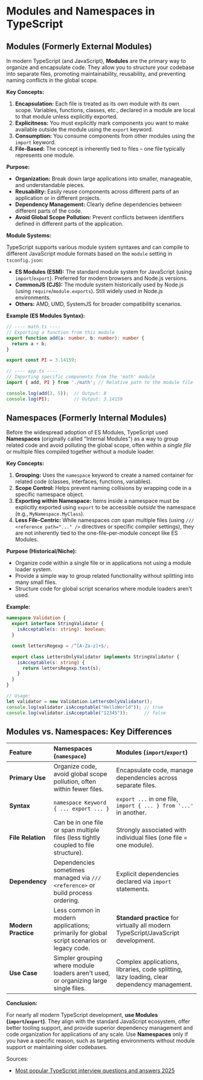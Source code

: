 # Modules and Namespaces in TypeScript

## Modules (Formerly External Modules)

In modern TypeScript (and JavaScript), **Modules** are the primary way to organize and encapsulate code. They allow you to structure your codebase into separate files, promoting maintainability, reusability, and preventing naming conflicts in the global scope.

**Key Concepts:**

1.  **Encapsulation:** Each file is treated as its own module with its own scope. Variables, functions, classes, etc., declared in a module are local to that module unless explicitly exported.
2.  **Explicitness:** You must explicitly mark components you want to make available outside the module using the `export` keyword.
3.  **Consumption:** You consume components from other modules using the `import` keyword.
4.  **File-Based:** The concept is inherently tied to files – one file typically represents one module.

**Purpose:**

*   **Organization:** Break down large applications into smaller, manageable, and understandable pieces.
*   **Reusability:** Easily reuse components across different parts of an application or in different projects.
*   **Dependency Management:** Clearly define dependencies between different parts of the code.
*   **Avoid Global Scope Pollution:** Prevent conflicts between identifiers defined in different parts of the application.

**Module Systems:**

TypeScript supports various module system syntaxes and can compile to different JavaScript module formats based on the `module` setting in `tsconfig.json`:

*   **ES Modules (ESM):** The standard module system for JavaScript (using `import`/`export`). Preferred for modern browsers and Node.js versions.
*   **CommonJS (CJS):** The module system historically used by Node.js (using `require`/`module.exports`). Still widely used in Node.js environments.
*   **Others:** AMD, UMD, SystemJS for broader compatibility scenarios.

**Example (ES Modules Syntax):**

```typescript
// ---- math.ts ----
// Exporting a function from this module
export function add(a: number, b: number): number {
  return a + b;
}

export const PI = 3.14159;

// ---- app.ts ----
// Importing specific components from the 'math' module
import { add, PI } from './math'; // Relative path to the module file

console.log(add(3, 5));  // Output: 8
console.log(PI);         // Output: 3.14159
```

## Namespaces (Formerly Internal Modules)

Before the widespread adoption of ES Modules, TypeScript used **Namespaces** (originally called "Internal Modules") as a way to group related code and avoid polluting the global scope, often within a *single file* or multiple files compiled together without a module loader.

**Key Concepts:**

1.  **Grouping:** Uses the `namespace` keyword to create a named container for related code (classes, interfaces, functions, variables).
2.  **Scope Control:** Helps prevent naming collisions by wrapping code in a specific namespace object.
3.  **Exporting within Namespace:** Items inside a namespace must be explicitly exported using `export` to be accessible *outside* the namespace (e.g., `MyNamespace.MyClass`).
4.  **Less File-Centric:** While namespaces *can* span multiple files (using `/// <reference path="..." />` directives or specific compiler settings), they are not inherently tied to the one-file-per-module concept like ES Modules.

**Purpose (Historical/Niche):**

*   Organize code within a single file or in applications not using a module loader system.
*   Provide a simple way to group related functionality without splitting into many small files.
*   Structure code for global script scenarios where module loaders aren't used.

**Example:**

```typescript
namespace Validation {
  export interface StringValidator {
    isAcceptable(s: string): boolean;
  }

  const lettersRegexp = /^[A-Za-z]+$/;

  export class LettersOnlyValidator implements StringValidator {
    isAcceptable(s: string) {
      return lettersRegexp.test(s);
    }
  }
}

// Usage:
let validator = new Validation.LettersOnlyValidator();
console.log(validator.isAcceptable("HelloWorld")); // true
console.log(validator.isAcceptable("12345"));      // false
```

## Modules vs. Namespaces: Key Differences

| Feature             | Namespaces (`namespace`)                                                                  | Modules (`import`/`export`)                                                                 |
| :------------------ | :---------------------------------------------------------------------------------------- | :------------------------------------------------------------------------------------------ |
| **Primary Use**     | Organize code, avoid global scope pollution, often within fewer files.                    | Encapsulate code, manage dependencies across separate files.                               |
| **Syntax**          | `namespace Keyword { ... export ... }`                                                    | `export ...` in one file, `import { ... } from '...'` in another.                           |
| **File Relation**   | Can be in one file or span multiple files (less tightly coupled to file structure).       | Strongly associated with individual files (one file = one module).                        |
| **Dependency**      | Dependencies sometimes managed via `/// <reference>` or build process ordering.             | Explicit dependencies declared via `import` statements.                                     |
| **Modern Practice** | Less common in modern applications; primarily for global script scenarios or legacy code. | **Standard practice** for virtually all modern TypeScript/JavaScript development.         |
| **Use Case**        | Simpler grouping where module loaders aren't used, or organizing large single files.      | Complex applications, libraries, code splitting, lazy loading, clear dependency management. |

**Conclusion:**

For nearly all modern TypeScript development, **use Modules (`import`/`export`)**. They align with the standard JavaScript ecosystem, offer better tooling support, and provide superior dependency management and code organization for applications of any scale. Use **Namespaces** only if you have a specific reason, such as targeting environments without module support or maintaining older codebases.








































































Sources:
* [Most popular TypeScript interview questions and answers 2025](https://www.turing.com/interview-questions/typescript)